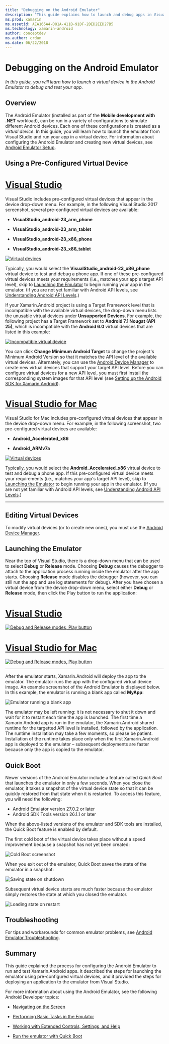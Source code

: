 ```yaml
---
title: "Debugging on the Android Emulator"
description: "This guide explains how to launch and debug apps in Visual Studio using the Android Emulator."
ms.prod: xamarin
ms.assetid: AEA165A4-D81A-411B-91DF-2DED2EED27B5
ms.technology: xamarin-android
author: conceptdev
ms.author: crdun
ms.date: 06/22/2018
---
```


# Debugging on the Android Emulator

_In this guide, you will learn how to launch a virtual device in the
Android Emulator to debug and test your app._

## Overview

The Android Emulator (installed as part of the **Mobile development with
.NET** workload), can be run in a variety of configurations to simulate
different Android devices. Each one of these configurations is created
as a _virtual device_. In this guide, you will learn how to launch the
emulator from Visual Studio and run your app in a virtual device. For
information about configuring the Android Emulator and creating new
virtual devices, see 
[Android Emulator Setup](~/android/get-started/installation/android-emulator/index.md).


## Using a Pre-Configured Virtual Device

# [Visual Studio](#tab/windows)

Visual Studio includes pre-configured virtual devices that appear in
the device drop-down menu. For example, in the following Visual Studio
2017 screenshot, several pre-configured virtual devices are available:

-   **VisualStudio\_android-23\_arm\_phone**

-   **VisualStudio\_android-23\_arm\_tablet**

-   **VisualStudio\_android-23\_x86\_phone** 

-   **VisualStudio\_android-23\_x86\_tablet** 

[![Virtual devices](debug-on-emulator-images/win/01-virtual-devices-sml.png)](debug-on-emulator-images/win/01-virtual-devices.png#lightbox)

Typically, you would select the **VisualStudio\_android-23\_x86\_phone**
virtual device to test and debug a phone app. If one of these
pre-configured virtual devices meets your requirements (i.e., matches
your app's target API level), skip to
[Launching the Emulator](#launching) to begin running your app in the
emulator. (If you are not yet familiar with Android API levels, see
[Understanding Android API Levels](~/android/app-fundamentals/android-api-levels.md).)

If your Xamarin.Android project is using a Target Framework level that
is incompatible with the available virtual devices, the drop-down menu
lists the unusable virtual devices under **Unsupported Devices**. For
example, the following project has a Target Framework set to **Android
7.1 Nougat (API 25)**, which is incompatible with the **Android 6.0**
virtual devices that are listed in this example:

[![Incompatible virtual device](debug-on-emulator-images/win/02-incompatible-level-sml.png)](debug-on-emulator-images/win/02-incompatible-level.png#lightbox)

You can click **Change Minimum Android Target** to change the project's
Minimum Android Version so that it matches the API level of the
available virtual devices. Alternately, you can use the
[Android Device Manager](~/android/get-started/installation/android-emulator/device-manager.md)
to create new virtual devices that support your target API level.
Before you can configure virtual devices for a new API level, you must
first install the corresponding system images for that API level (see
[Setting up the Android SDK for Xamarin.Android](~/android/get-started/installation/android-sdk.md)).

# [Visual Studio for Mac](#tab/macos)

Visual Studio for Mac includes pre-configured virtual devices that
appear in the device drop-down menu. For example, in the following
screenshot, two pre-configured virtual devices are available:

-   **Android\_Accelerated\_x86**

-   **Android\_ARMv7a**

[![Virtual devices](debug-on-emulator-images/mac/01-virtual-devices-sml.png)](debug-on-emulator-images/mac/01-virtual-devices.png#lightbox)

Typically, you would select the **Android\_Accelerated\_x86**
virtual device to test and debug a phone app. If this
pre-configured virtual device meets your requirements (i.e., matches
your app's target API level), skip to
[Launching the Emulator](#launching) to begin running your app in the
emulator. (If you are not yet familiar with Android API levels, see
[Understanding Android API Levels](~/android/app-fundamentals/android-api-levels.md).)

-----

## Editing Virtual Devices

To modify virtual devices (or to create new ones), you must use the
[Android Device Manager](~/android/get-started/installation/android-emulator/device-manager.md).


<a name="launching" />

## Launching the Emulator

Near the top of Visual Studio, there is a drop-down menu that can be
used to select **Debug** or **Release** mode. Choosing **Debug** causes
the debugger to attach to the application process running inside the
emulator after the app starts. Choosing **Release** mode disables the
debugger (however, you can still run the app and use log statements for
debug). After you have chosen a virtual device from the device
drop-down menu, select either **Debug** or **Release** mode, then click
the Play button to run the application:

# [Visual Studio](#tab/windows)

[![Debug and Release modes, Play button](debug-on-emulator-images/win/17-debug-release-sml.png)](debug-on-emulator-images/win/17-debug-release.png#lightbox)

# [Visual Studio for Mac](#tab/macos)

[![Debug and Release modes, Play button](debug-on-emulator-images/mac/16-debug-release-sml.png)](debug-on-emulator-images/mac/16-debug-release.png#lightbox)

-----

After the emulator starts, Xamarin.Android will deploy the app to the
emulator. The emulator runs the app with the configured virtual device
image. An example screenshot of the Android Emulator is displayed
below. In this example, the emulator is running a blank app called
**MyApp**:

![Emulator running a blank app](debug-on-emulator-images/emulator-running.png)

The emulator may be left running: it is not necessary to shut it down
and wait for it to restart each time the app is launched. The first
time a Xamarin.Android app is run in the emulator, the Xamarin.Android
shared runtime for the targetted API level is installed, followed by
the application. The runtime installation may take a few moments, so
please be patient. Installation of the runtime takes place only when
the first Xamarin.Android app is deployed to the emulator &ndash;
subsequent deployments are faster because only the app is copied to the
emulator.

<a name="quick-boot" />

## Quick Boot

Newer versions of the Android Emulator include a feature called
_Quick Boot_ that launches the emulator in only a few seconds. When you
close the emulator, it takes a snapshot of the virtual device state so
that it can be quickly restored from that state when it is restarted.
To access this feature, you will need the following:

-   Android Emulator version 27.0.2 or later
-   Android SDK Tools version 26.1.1 or later

When the above-listed versions of the emulator and SDK tools are
installed, the Quick Boot feature is enabled by default. 

The first cold boot of the virtual device takes place without a speed
improvement because a snapshot has not yet been created:

![Cold Boot screenshot](debug-on-emulator-images/cold-boot.png)

When you exit out of the emulator, Quick Boot saves the state of
the emulator in a snapshot:

![Saving state on shutdown](debug-on-emulator-images/saving-state.png)

Subsequent virtual device starts are much faster because the emulator
simply restores the state at which you closed the emulator.

![Loading state on restart](debug-on-emulator-images/loading-state.png)


## Troubleshooting

For tips and workarounds for common emulator problems, see
[Android Emulator Troubleshooting](~/android/get-started/installation/android-emulator/troubleshooting.md).


## Summary

This guide explained the process for configuring the Android
Emulator to run and test Xamarin.Android apps. It described the steps
for launching the emulator using pre-configured virtual devices, and it
provided the steps for deploying an application to the emulator from
Visual Studio. 

For more information about using the Android Emulator, see
the following Android Developer topics:

-   [Navigating on the Screen](https://developer.android.com/studio/run/emulator.html#navigate)

-   [Performing Basic Tasks in the Emulator](https://developer.android.com/studio/run/emulator.html#tasks)

-   [Working with Extended Controls, Settings, and Help](https://developer.android.com/studio/run/emulator.html#extended)

-   [Run the emulator with Quick Boot](https://developer.android.com/studio/run/emulator#quickboot)
